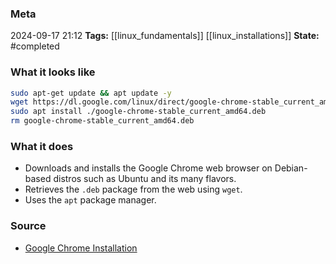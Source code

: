 ### Meta
2024-09-17 21:12
**Tags:** [[linux_fundamentals]] [[linux_installations]]
**State:** #completed 

### What it looks like
```bash
sudo apt-get update && apt update -y
wget https://dl.google.com/linux/direct/google-chrome-stable_current_amd64.deb
sudo apt install ./google-chrome-stable_current_amd64.deb
rm google-chrome-stable_current_amd64.deb
```

### What it does
-  Downloads and installs the Google Chrome web browser on Debian-based distros such as Ubuntu and its many flavors.
- Retrieves the `.deb` package from the web using `wget`.
- Uses the `apt` package manager.

### Source
- [Google Chrome Installation](https://www.theodinproject.com/lessons/foundations-installations#google-chrome-installation)
